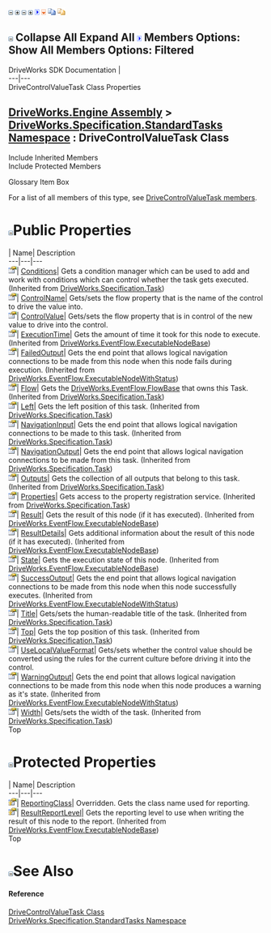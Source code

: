 ![](dotnetimages/collapse.gif) ![](dotnetimages/expand.gif) ![](dotnetimages/collapse.gif) ![](dotnetimages/expand.gif) ![](dotnetimages/drpdown.gif) ![](dotnetimages/drpdown_orange.gif) ![](dotnetimages/copycode.gif) ![](dotnetimages/copycodeHighlight.gif)

![](dotnetimages/collapse.gif) Collapse All Expand All ![](dotnetimages/drpdown.gif) Members Options: Show All  Members Options: Filtered   
---  
DriveWorks SDK Documentation  |   
---|---  
DriveControlValueTask Class Properties   
  
[DriveWorks.Engine Assembly](topic2156.md) > [DriveWorks.Specification.StandardTasks Namespace](topic11896.md) : DriveControlValueTask Class  
---  
  
Include Inherited Members    
Include Protected Members    


Glossary Item Box

For a list of all members of this type, see [DriveControlValueTask members](topic12246.md).

# ![](dotnetimages/collapse.gif)Public Properties

| Name| Description  
---|---|---  
![Public Property](dotnetimages/publicProperty.gif)| [Conditions](topic11647.md)| Gets a condition manager which can be used to add and work with conditions which can control whether the task gets executed. (Inherited from [DriveWorks.Specification.Task](topic11629.md))  
![Public Property](dotnetimages/publicProperty.gif)| [ControlName](topic12254.md)| Gets/sets the flow property that is the name of the control to drive the value into.   
![Public Property](dotnetimages/publicProperty.gif)| [ControlValue](topic12255.md)| Gets/sets the flow property that is in control of the new value to drive into the control.   
![Public Property](dotnetimages/publicProperty.gif)| [ExecutionTime](topic6957.md)| Gets the amount of time it took for this node to execute. (Inherited from [DriveWorks.EventFlow.ExecutableNodeBase](topic6938.md))  
![Public Property](dotnetimages/publicProperty.gif)| [FailedOutput](topic6996.md)| Gets the end point that allows logical navigation connections to be made from this node when this node fails during execution. (Inherited from [DriveWorks.EventFlow.ExecutableNodeWithStatus](topic6990.md))  
![Public Property](dotnetimages/publicProperty.gif)| [Flow](topic11648.md)| Gets the [DriveWorks.EventFlow.FlowBase](topic6999.md) that owns this Task. (Inherited from [DriveWorks.Specification.Task](topic11629.md))  
![Public Property](dotnetimages/publicProperty.gif)| [Left](topic11649.md)| Gets the left position of this task. (Inherited from [DriveWorks.Specification.Task](topic11629.md))  
![Public Property](dotnetimages/publicProperty.gif)| [NavigationInput](topic11650.md)| Gets the end point that allows logical navigation connections to be made to this task. (Inherited from [DriveWorks.Specification.Task](topic11629.md))  
![Public Property](dotnetimages/publicProperty.gif)| [NavigationOutput](topic11651.md)| Gets the end point that allows logical navigation connections to be made from this task. (Inherited from [DriveWorks.Specification.Task](topic11629.md))  
![Public Property](dotnetimages/publicProperty.gif)| [Outputs](topic11652.md)| Gets the collection of all outputs that belong to this task. (Inherited from [DriveWorks.Specification.Task](topic11629.md))  
![Public Property](dotnetimages/publicProperty.gif)| [Properties](topic11653.md)| Gets access to the property registration service. (Inherited from [DriveWorks.Specification.Task](topic11629.md))  
![Public Property](dotnetimages/publicProperty.gif)| [Result](topic6965.md)| Gets the result of this node (if it has executed). (Inherited from [DriveWorks.EventFlow.ExecutableNodeBase](topic6938.md))  
![Public Property](dotnetimages/publicProperty.gif)| [ResultDetails](topic6966.md)| Gets additional information about the result of this node (if it has executed). (Inherited from [DriveWorks.EventFlow.ExecutableNodeBase](topic6938.md))  
![Public Property](dotnetimages/publicProperty.gif)| [State](topic6968.md)| Gets the execution state of this node. (Inherited from [DriveWorks.EventFlow.ExecutableNodeBase](topic6938.md))  
![Public Property](dotnetimages/publicProperty.gif)| [SuccessOutput](topic6997.md)| Gets the end point that allows logical navigation connections to be made from this node when this node successfully executes. (Inherited from [DriveWorks.EventFlow.ExecutableNodeWithStatus](topic6990.md))  
![Public Property](dotnetimages/publicProperty.gif)| [Title](topic11655.md)| Gets/sets the human-readable title of the task. (Inherited from [DriveWorks.Specification.Task](topic11629.md))  
![Public Property](dotnetimages/publicProperty.gif)| [Top](topic11656.md)| Gets the top position of this task. (Inherited from [DriveWorks.Specification.Task](topic11629.md))  
![Public Property](dotnetimages/publicProperty.gif)| [UseLocalValueFormat](topic12257.md)| Gets/sets whether the control value should be converted using the rules for the current culture before driving it into the control.   
![Public Property](dotnetimages/publicProperty.gif)| [WarningOutput](topic6998.md)| Gets the end point that allows logical navigation connections to be made from this node when this node produces a warning as it's state. (Inherited from [DriveWorks.EventFlow.ExecutableNodeWithStatus](topic6990.md))  
![Public Property](dotnetimages/publicProperty.gif)| [Width](topic11657.md)| Gets/sets the width of the task. (Inherited from [DriveWorks.Specification.Task](topic11629.md))  
Top

# ![](dotnetimages/collapse.gif)Protected Properties

| Name| Description  
---|---|---  
![Protected Property](dotnetimages/protectedProperty.gif)| [ReportingClass](topic12256.md)| Overridden. Gets the class name used for reporting.   
![Protected Property](dotnetimages/protectedProperty.gif)| [ResultReportLevel](topic6967.md)| Gets the reporting level to use when writing the result of this node to the report. (Inherited from [DriveWorks.EventFlow.ExecutableNodeBase](topic6938.md))  
Top

# ![](dotnetimages/collapse.gif)See Also

#### Reference

[DriveControlValueTask Class](topic12245.md)   
[DriveWorks.Specification.StandardTasks Namespace](topic11896.md)


